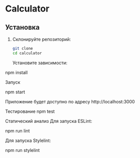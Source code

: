 # Calculator

## Установка

1. Склонируйте репозиторий:

   ```bash
   git clone
   cd calculator
   ```

   Установите зависимости:

npm install

Запуск

npm start

Приложение будет доступно по адресу http://localhost:3000

Тестирование npm test

Статический анализ
Для запуска ESLint:

npm run lint

Для запуска Stylelint:

npm run stylelint
